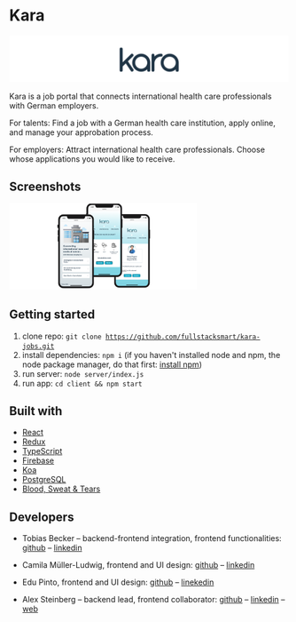 # Kara

<img src="./readme_images/kara_banner.png" alt="kara" style="zoom:50%;" />

Kara is a job portal that connects international health care professionals with German employers.

For talents: Find a job with a German health care institution, apply online, and manage your approbation process.

For employers: Attract international health care professionals. Choose whose applications you would like to receive.

## Screenshots

<img src="./readme_images/iphoneCentered.png" alt="iphone" style="zoom: 33%;" />

## Getting started

1. clone repo: <code>git clone https://github.com/fullstacksmart/kara-jobs.git</code>
2. install dependencies: <code>npm i</code> (if you haven't installed node and npm, the node package manager, do that first: [install npm](https://www.npmjs.com/get-npm))
3. run server: <code>node server/index.js</code>
4. run app: <code>cd client && npm start</code>

## Built with

- [React](https://reactjs.org/)
- [Redux](https://redux.js.org/)
- [TypeScript](https://www.typescriptlang.org/)
- [Firebase](https://firebase.google.com/)
- [Koa](https://koajs.com/)
- [PostgreSQL](https://www.postgresql.org/)
- [Blood, Sweat & Tears](https://bloodsweatandtears.com/)

## Developers

- Tobias Becker – backend-frontend integration, frontend functionalities: [github](https://github.com/beckertobias) – [linkedin](https://www.linkedin.com/in/tobias-n-becker/)
- Camila Müller-Ludwig, frontend and UI design: [github](https://github.com/camifernweh) – [linkedin](https://www.linkedin.com/in/cmullerludwig/)
- Edu Pinto, frontend and UI design: [github](https://github.com/pintoedo) – [linekedin](https://www.linkedin.com/in/pintocodes/)

- Alex Steinberg – backend lead, frontend collaborator: [github](https://github.com/atsteinberg) – [linkedin](www.linkedin.com/in/atsteinberg) – [web](https://atsteinberg.github.io)

